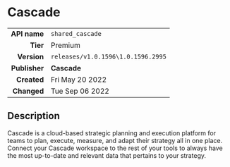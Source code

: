 # Cascade
| | |
|-:|-|
|**API name**|`shared_cascade`|
|**Tier**|Premium|
|**Version**|`releases/v1.0.1596\1.0.1596.2995`|
|**Publisher**|**Cascade**|
|**Created**|Fri May 20 2022|
|**Changed**|Tue Sep 06 2022|

## Description
Cascade is a cloud-based strategic planning and execution platform for teams to plan, execute, measure, and adapt their strategy all in one place. Connect your Cascade workspace to the rest of your tools to always have the most up-to-date and relevant data that pertains to your strategy.
